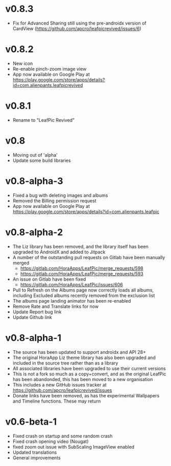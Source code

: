 v0.8.3
==================
- Fix for Advanced Sharing still using the pre-androidx version of CardView
  (https://github.com/apcro/leafpicrevived/issues/6)
  
v0.8.2
==================
- New icon
- Re-enable pinch-zoom image view 
- App now available on Google Play at https://play.google.com/store/apps/details?id=com.alienpants.leafpicrevived

v0.8.1
==================
- Rename to "LeafPic Revived"

v0.8
==================
- Moving out of 'alpha'
- Update some build libraries

v0.8-alpha-3
==================
- Fixed a bug with deleting images and albums
- Removed the Billing permission request
- App now available on Google Play at https://play.google.com/store/apps/details?id=com.alienpants.leafpic

v0.8-alpha-2
==================
- The Liz library has been removed, and the library itself has been upgraded to AndroidX and added to Jitpack
- A number of the outstanding pull requests on Gitlab have been manually merged
  - https://gitlab.com/HoraApps/LeafPic/merge_requests/598
  - https://gitlab.com/HoraApps/LeafPic/merge_requests/593
- An issue on Gitlab have been fixed
  - https://gitlab.com/HoraApps/LeafPic/issues/606
- Pull to Refresh on the Albums page now correctly loads all albums, including Excluded albums recently removed from the exclusion list
- The albums page landing animator has been re-enabled
- Remove Rate and Translate links for now
- Update Report bug link
- Update Github link

v0.8-alpha-1
==================
- The source has been updated to support androidx and API 28+
- The original HoraApp Liz theme library has also been upgraded and included in the source tree rather than as a library
- All associated libraries have been upgraded to use their current versions
- This is not a fork so much as a copy+convert, and as the original LeafPic has been abandonded, this has been moved to a new organisation
- This includes a new GitHub issues tracker at https://github.com/apcro/leafpicrevived/issues
- Donate links have been removed, as has the experimental Wallpapers and Timeline functions. These may return

v0.6-beta-1
==================
- Fixed crash on startup and some random crash
- Fixed crash opening video (Nougat)
- fixed zoom out issue with SubScaling ImageView enabled
- Updated translations
- General improvements